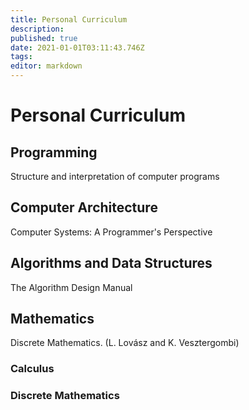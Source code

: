 ```yaml
---
title: Personal Curriculum
description: 
published: true
date: 2021-01-01T03:11:43.746Z
tags: 
editor: markdown
---
```


# Personal Curriculum

## Programming

Structure and interpretation of computer programs

## Computer Architecture
Computer Systems: A Programmer's Perspective

## Algorithms and Data Structures
The Algorithm Design Manual

## Mathematics 
Discrete Mathematics. (L. Lovász and K. Vesztergombi)
### Calculus 
### Discrete Mathematics